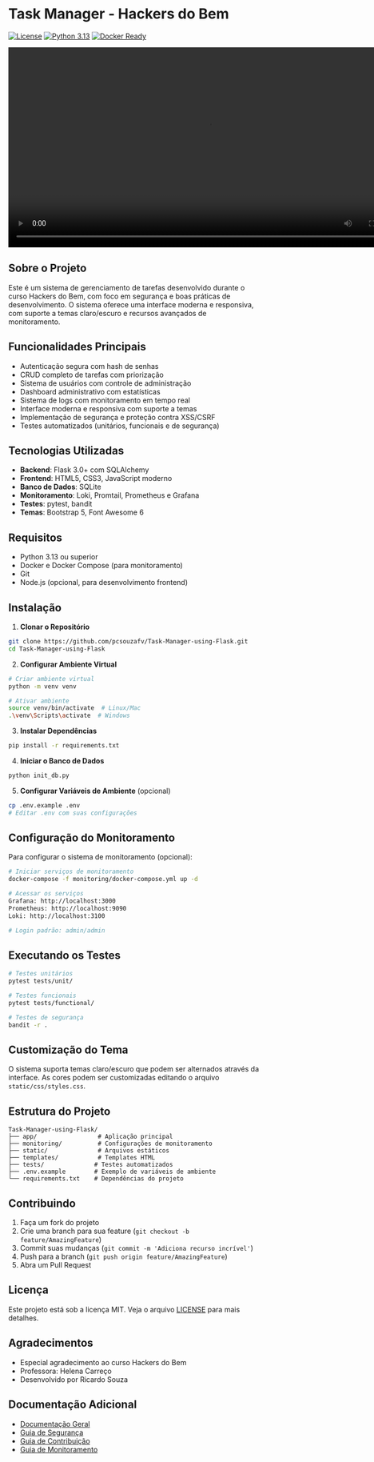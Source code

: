 # Task Manager - Hackers do Bem

[![License](https://img.shields.io/badge/License-MIT-blue.svg)](LICENSE)
[![Python 3.13](https://img.shields.io/badge/python-3.13-blue.svg)](https://www.python.org/downloads/release/python-3130/)
[![Docker Ready](https://img.shields.io/badge/Docker-Ready-blue.svg)](https://www.docker.com/)

<p align="center">
  <video width="800" controls>
    <source src="https://github.com/user-attachments/assets/440ea7cd-7fcf-46b6-af10-1ba3e4e10153" type="video/mp4">
    Seu navegador não suporta vídeos HTML5.
  </video>
</p>

## Sobre o Projeto

Este é um sistema de gerenciamento de tarefas desenvolvido durante o curso Hackers do Bem, com foco em segurança e boas práticas de desenvolvimento. O sistema oferece uma interface moderna e responsiva, com suporte a temas claro/escuro e recursos avançados de monitoramento.

## Funcionalidades Principais

- Autenticação segura com hash de senhas
- CRUD completo de tarefas com priorização
- Sistema de usuários com controle de administração
- Dashboard administrativo com estatísticas
- Sistema de logs com monitoramento em tempo real
- Interface moderna e responsiva com suporte a temas
- Implementação de segurança e proteção contra XSS/CSRF
- Testes automatizados (unitários, funcionais e de segurança)

## Tecnologias Utilizadas

- **Backend**: Flask 3.0+ com SQLAlchemy
- **Frontend**: HTML5, CSS3, JavaScript moderno
- **Banco de Dados**: SQLite
- **Monitoramento**: Loki, Promtail, Prometheus e Grafana
- **Testes**: pytest, bandit
- **Temas**: Bootstrap 5, Font Awesome 6

## Requisitos

- Python 3.13 ou superior
- Docker e Docker Compose (para monitoramento)
- Git
- Node.js (opcional, para desenvolvimento frontend)

## Instalação

1. **Clonar o Repositório**
```bash
git clone https://github.com/pcsouzafv/Task-Manager-using-Flask.git
cd Task-Manager-using-Flask
```

2. **Configurar Ambiente Virtual**
```bash
# Criar ambiente virtual
python -m venv venv

# Ativar ambiente
source venv/bin/activate  # Linux/Mac
.\venv\Scripts\activate  # Windows
```

3. **Instalar Dependências**
```bash
pip install -r requirements.txt
```

4. **Iniciar o Banco de Dados**
```bash
python init_db.py
```

5. **Configurar Variáveis de Ambiente** (opcional)
```bash
cp .env.example .env
# Editar .env com suas configurações
```

## Configuração do Monitoramento

Para configurar o sistema de monitoramento (opcional):

```bash
# Iniciar serviços de monitoramento
docker-compose -f monitoring/docker-compose.yml up -d

# Acessar os serviços
Grafana: http://localhost:3000
Prometheus: http://localhost:9090
Loki: http://localhost:3100

# Login padrão: admin/admin
```

## Executando os Testes

```bash
# Testes unitários
pytest tests/unit/

# Testes funcionais
pytest tests/functional/

# Testes de segurança
bandit -r .
```

## Customização do Tema

O sistema suporta temas claro/escuro que podem ser alternados através da interface. As cores podem ser customizadas editando o arquivo `static/css/styles.css`.

## Estrutura do Projeto

```
Task-Manager-using-Flask/
├── app/                 # Aplicação principal
├── monitoring/          # Configurações de monitoramento
├── static/              # Arquivos estáticos
├── templates/           # Templates HTML
├── tests/              # Testes automatizados
├── .env.example        # Exemplo de variáveis de ambiente
└── requirements.txt    # Dependências do projeto
```

## Contribuindo

1. Faça um fork do projeto
2. Crie uma branch para sua feature (`git checkout -b feature/AmazingFeature`)
3. Commit suas mudanças (`git commit -m 'Adiciona recurso incrível'`)
4. Push para a branch (`git push origin feature/AmazingFeature`)
5. Abra um Pull Request

## Licença

Este projeto está sob a licença MIT. Veja o arquivo [LICENSE](LICENSE) para mais detalhes.

## Agradecimentos

- Especial agradecimento ao curso Hackers do Bem
- Professora: Helena Carreço
- Desenvolvido por Ricardo Souza

## Documentação Adicional

- [Documentação Geral](docs/DOCUMENTACAO.md)
- [Guia de Segurança](docs/GUIA_SEGURANCA.md)
- [Guia de Contribuição](docs/GUIA_CONTRIBUICAO.md)
- [Guia de Monitoramento](docs/GUIA_MONITORAMENTO.md)
